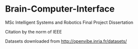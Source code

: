 # Brain-Computer-Interface
MSc Intelligent Systems and Robotics Final Project Dissertation

Citation by the norm of IEEE

Datasets downloaded from http://openvibe.inria.fr/datasets/
